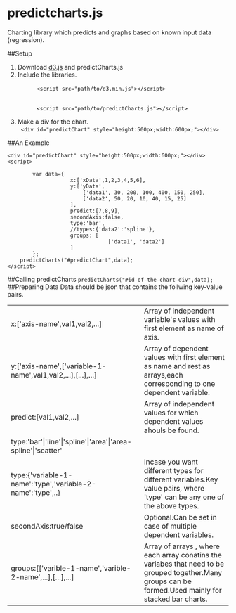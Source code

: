 <h1>predictcharts.js</h1>
Charting library which predicts and graphs based on known input data (regression).

##Setup
<ol>
  <li>Download <a href="http://d3js.org/" target="_blank">d3.js</a> and predictCharts.js</li> 
  <li>
    Include the libraries.<br>
    <code>
      &lt;script src="path/to/d3.min.js"&gt;&lt;/script&gt; 
    </code><br>
    <code>
      &lt;script src="path/to/predictCharts.js"&gt;&lt;/script&gt;
    </code>
  </li>
  <li>
    Make a div for the chart.<br>
    <code> &lt;div id="predictChart" style="height:500px;width:600px;"&gt;&lt;/div&gt;</code>
  </li>
</ol>

##An Example
```
<div id="predictChart" style="height:500px;width:600px;"></div>
<script>

		var data={
					x:['xData',1,2,3,4,5,6],
					y:['yData',
						['data1', 30, 200, 100, 400, 150, 250],
						['data2', 50, 20, 10, 40, 15, 25]
					],
					predict:[7,8,9],
					secondAxis:false,
					type:'bar',
					//types:{'data2':'spline'},
					groups: [
								['data1', 'data2']
					]
		};
	predictCharts("#predictChart",data);
</script>
```
##Calling predictCharts
`predictCharts("#id-of-the-chart-div",data);`
##Preparing Data
 Data should be json that contains the follwing key-value pairs.
<table>
  <tr>
      <td>x:['axis-name',val1,val2,...] </td><td>Array of independent variable's values with first element as name of       axis.</td>
  </tr>
  <tr>
      <td>y:['axis-name',['variable-1-name',val1,val2,...],[...],...] </td><td>Array of dependent values with first element as name and rest as arrays,each corresponding to one dependent variable. </td>
  </tr>
  <tr>
     <td> predict:[val1,val2,...] </td><td>Array of independent values for which dependent values ahouls be found.</td>
  </tr>
  <tr>
    <td>type:'bar'|'line'|'spline'|'area'|'area-spline'|'scatter'</td><td></td>
  </tr>
  <tr>
    <td>type:{'variable-1-name':'type','variable-2-name':'type',..} </td><td>Incase you want different types for different variables.Key value pairs, where 'type' can be any one of the above types.</td>
  </tr>
  <tr>
    <td>secondAxis:true/false </td><td> Optional.Can be set in case of multiple dependent variables.</td>
  </tr>
 <tr>
    <td>groups:[['varible-1-name','varible-2-name',...],[...],...] </td><td>Array of arrays , where each array conatins the variabes that need to be grouped together.Many groups can be formed.Used mainly for stacked bar charts.</td>
 </tr>
</table>
